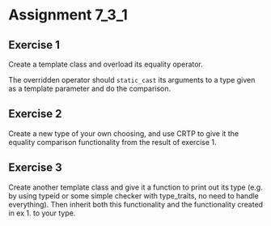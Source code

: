 # Assignment 7_3_1

## Exercise 1

Create a template class and overload its equality operator.

The overridden operator should `static_cast` its arguments to a type given
as a template parameter and do the comparison.

 

## Exercise 2

Create a new type of your own choosing, and use CRTP to give it the equality comparison
functionality from the result of exercise 1.

 

## Exercise 3

Create another template class and give it a function to print out its type
(e.g. by using typeid or some simple checker with type_traits, no need
to handle everything). Then inherit both this functionality and
the functionality created in ex 1. to your type.
